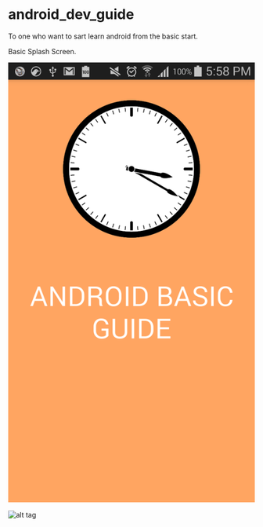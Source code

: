 # android_dev_guide
To one who want to sart learn android from the basic start.

Basic Splash Screen.

![alt tag](https://github.com/goldenkyds/android_dev_guide/blob/master/screenshots/Screenshot_2015-07-07-17-58-05.png)


![alt tag](https://github.com/goldenkyds/android_dev_guide/wiki, "Document")
